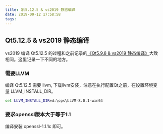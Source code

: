 ```yaml
---
title: Qt5.12.5 & vs2019 静态编译
date: 2019-09-12 17:58:58
tags:
---
```


## Qt5.12.5 & vs2019 静态编译

vs2019 编译 Qt5.12.5 的过程和之前记录的[《Qt5.9.8 & vs2019 静态编译》](https://gspark.github.io/2019/08/24/Qt5-9-8-vs2019-%E9%9D%99%E6%80%81%E7%BC%96%E8%AF%91/)大致相同。这里记录一下不同的地方。

### 需要LLVM

编译 Qt5.12.5 需要 llvm, 下载llvm安装，注意在执行配置Qt之前，在设置环境变量 LLVM_INSTALL_DIR。

```bat
set LLVM_INSTALL_DIR=d:\ops\LLVM-8.0.1-win64
```

### 要求openssl版本大于等于1.1

编译安装 openssl-1.1.1c 即可。
